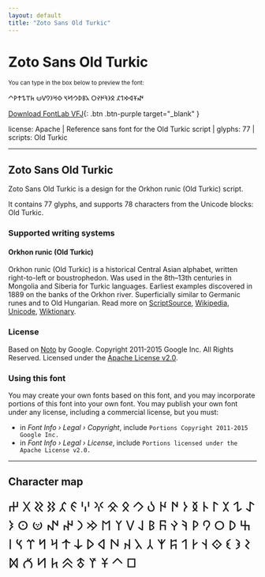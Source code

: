 ```yaml
---
layout: default
title: "Zoto Sans Old Turkic"
---
```


# Zoto Sans Old Turkic

<small>You can type in the box below to preview the font:</small>

<div contenteditable="true" class="texteditor" style="font-family: 'Zoto Sans Old Turkic';">
<p spellcheck="false">𐰥𐱁𐰶𐰢𐰯𐰐 𐰋𐰪𐰚𐰈𐰛𐰗 𐰳𐰝𐰖𐰊𐱆𐰽 𐰬𐰺𐰨𐰘𐰟𐰦 𐱅𐰼𐰁𐰹𐰙𐱀</p>
</div>

[Download FontLab VFJ](https://downgit.github.io/#/home?url=https://github.com/fontlabcom/getgo-fonts/blob/main/getgo-fonts/apache/zotosans/zotosans-oldturkic.vfj){: .btn .btn-purple target="_blank" }

license: Apache \| Reference sans font for the Old Turkic script \| glyphs: 77 \| scripts: Old Turkic

---


## Zoto Sans Old Turkic

Zoto Sans Old Turkic is a design for the Orkhon runic (Old Turkic) script.

It contains 77 glyphs, and supports 78 characters from the Unicode blocks: Old Turkic.


### Supported writing systems


#### Orkhon runic (Old Turkic)

Orkhon runic (Old Turkic) is a historical Central Asian alphabet, written right-to-left or boustrophedon. Was used in the 8th–13th centuries in Mongolia and Siberia for Turkic languages. Earliest examples discovered in 1889 on the banks of the Orkhon river. Superficially similar to Germanic runes and to Old Hungarian. Read more on [ScriptSource](https://scriptsource.org/scr/Orkh), [Wikipedia](https://en.wikipedia.org/wiki/ISO_15924:Orkh), [Unicode](https://www.unicode.org/versions/Unicode13.0.0/ch14.pdf#G41975), [Wiktionary](https://en.wiktionary.org/wiki/Category:Orkhon_runes_script).


### License

Based on [Noto](https://github.com/notofonts) by Google. Copyright 2011-2015 Google Inc. All Rights Reserved. Licensed under the [Apache License v2.0](https://www.apache.org/licenses/LICENSE-2.0.txt).

### Using this font

You may create your own fonts based on this font, and you may incorporate portions of this font into your own font. You may publish your own font under any license, including a commercial license, but you must:

- in _Font Info › Legal › Copyright_, include `Portions Copyright 2011-2015 Google Inc.`
- in _Font Info › Legal › License_, include `Portions licensed under the Apache License v2.0.`


---

## Character map

<div style="font-family: 'Zoto Sans Old Turkic'; font-size: 2em;">
𐰀 𐰁 𐰂 𐰃 𐰄 𐰅 𐰆 𐰇 𐰈 𐰉 𐰊 𐰋 𐰌 𐰍 𐰎 𐰏 𐰐 𐰑 𐰒 𐰓 𐰔 𐰕 𐰖 𐰗 𐰘 𐰙 𐰚 𐰛 𐰜 𐰝 𐰞 𐰟 𐰠 𐰡 𐰢 𐰣 𐰤 𐰥 𐰦 𐰧 𐰨 𐰩 𐰪 𐰫 𐰬 𐰭 𐰮 𐰯 𐰰 𐰱 𐰲 𐰳 𐰴 𐰵 𐰶 𐰷 𐰸 𐰹 𐰺 𐰻 𐰼 𐰽 𐰾 𐰿 𐱀 𐱁 𐱂 𐱃 𐱄 𐱅 𐱆 𐱇 𐱈
</div>

